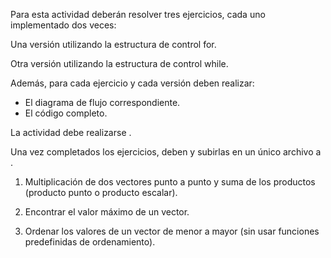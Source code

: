 
Para esta actividad deberán resolver tres ejercicios, cada uno implementado dos veces:


Una versión utilizando la estructura de control for.


Otra versión utilizando la estructura de control while.



Además, para cada ejercicio y cada versión deben realizar:
- El diagrama de flujo correspondiente.
- El código completo.






La actividad debe realizarse .


Una vez completados los ejercicios, deben y subirlas en un único archivo a .





1. Multiplicación de dos vectores punto a punto y suma de los productos (producto punto o producto escalar).

2. Encontrar el valor máximo de un vector.

3. Ordenar los valores de un vector de menor a mayor (sin usar funciones predefinidas de ordenamiento).
